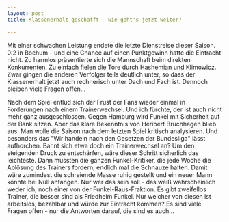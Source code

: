 ```yaml
---
layout: post
title: Klassenerhalt geschafft - wie geht's jetzt weiter?

---
```


Mit einer schwachen Leistung endete die letzte Dienstreise dieser Saison. 0:2 in Bochum - und eine Chance auf einen Punktgewinn hatte die Eintracht nicht. Zu harmlos präsentierte sich die Mannschaft beim direkten Konkurrenten. Zu einfach fielen die Tore durch Hashemian und Klimowicz. Zwar gingen die anderen Verfolger teils deutlich unter, so dass der Klassenerhalt jetzt auch rechnerisch unter Dach und Fach ist. Dennoch bleiben viele Fragen offen...

Nach dem Spiel entlud sich der Frust der Fans wieder einmal in Forderungen nach einem Trainerwechsel. Und ich fürchte, der ist auch nicht mehr ganz ausgeschlossen. Gegen Hamburg wird Funkel mit Sicherheit auf der Bank sitzen. Aber das klare Bekenntnis von Heribert Bruchhagen blieb aus. Man wolle die Saison nach dem letzten Spiel kritisch analysieren. Und besonders das "Wir handeln nach den Gesetzen der Bundesliga" lässt aufhorchen. Bahnt sich etwa doch ein Trainerwechsel an? Um den steigenden Druck zu entschärfen, wäre dieser Schritt sicherlich das leichteste. Dann müssten die ganzen Funkel-Kritiker, die jede Woche die Ablösung des Trainers fordern, endlich mal die Schnauze halten. Damit wäre zumindest die schreiende Masse ruhig gestellt und ein neuer Mann könnte bei Null anfangen. Nur wer das sein soll - das weiß wahrscheinlich weder ich, noch einer von der Funkel-Raus-Fraktion. Es gibt zweifellos Trainer, die besser sind als Friedhelm Funkel. Nur welcher von diesen ist arbeitslos, bezahlbar und würde zur Eintracht kommen? Es sind viele Fragen offen - nur die Antworten darauf, die sind es auch...
